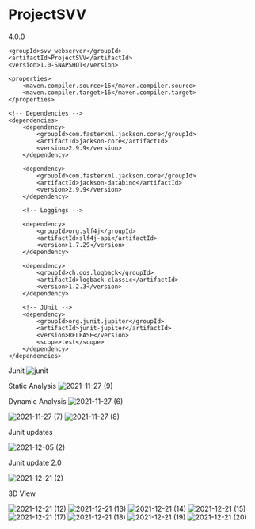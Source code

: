 # ProjectSVV

<?xml version="1.0" encoding="UTF-8"?>
<project xmlns="http://maven.apache.org/POM/4.0.0"
         xmlns:xsi="http://www.w3.org/2001/XMLSchema-instance"
         xsi:schemaLocation="http://maven.apache.org/POM/4.0.0 http://maven.apache.org/xsd/maven-4.0.0.xsd">
    <modelVersion>4.0.0</modelVersion>

    <groupId>svv_webserver</groupId>
    <artifactId>ProjectSVV</artifactId>
    <version>1.0-SNAPSHOT</version>

    <properties>
        <maven.compiler.source>16</maven.compiler.source>
        <maven.compiler.target>16</maven.compiler.target>
    </properties>

    <!-- Dependencies -->
    <dependencies>
        <dependency>
            <groupId>com.fasterxml.jackson.core</groupId>
            <artifactId>jackson-core</artifactId>
            <version>2.9.9</version>
        </dependency>

        <dependency>
            <groupId>com.fasterxml.jackson.core</groupId>
            <artifactId>jackson-databind</artifactId>
            <version>2.9.9</version>
        </dependency>

        <!-- Loggings -->

        <dependency>
            <groupId>org.slf4j</groupId>
            <artifactId>slf4j-api</artifactId>
            <version>1.7.29</version>
        </dependency>

        <dependency>
            <groupId>ch.qos.logback</groupId>
            <artifactId>logback-classic</artifactId>
            <version>1.2.3</version>
        </dependency>

        <!-- JUnit -->
        <dependency>
            <groupId>org.junit.jupiter</groupId>
            <artifactId>junit-jupiter</artifactId>
            <version>RELEASE</version>
            <scope>test</scope>
        </dependency>
    </dependencies>

</project>

Junit
![junit](https://user-images.githubusercontent.com/91951827/143719522-05fa4a97-196b-4d30-a44a-db8dac34fca5.png)

Static Analysis
![2021-11-27 (9)](https://user-images.githubusercontent.com/91951827/143719554-66fac532-1c7f-46aa-8f31-917d342bf5bd.png)

Dynamic Analysis
![2021-11-27 (6)](https://user-images.githubusercontent.com/91951827/143719569-c32229bf-fcc5-4524-84b4-c65486e3c2f7.png)

![2021-11-27 (7)](https://user-images.githubusercontent.com/91951827/143719571-d4fa8054-f382-4dd8-b52b-9e6b33f66d05.png)
![2021-11-27 (8)](https://user-images.githubusercontent.com/91951827/143719574-ba440133-4dab-4d04-8cb3-96d97173d223.png)

Junit updates

![2021-12-05 (2)](https://user-images.githubusercontent.com/91951827/144749249-dd580bfd-2610-419b-9197-95ab457ac3d3.png)

Junit update 2.0

![2021-12-21 (2)](https://user-images.githubusercontent.com/91951827/146969654-851abe1a-f69b-4e6f-8384-c08513c5f75c.png)

3D View

![2021-12-21 (12)](https://user-images.githubusercontent.com/91951827/146985216-34411c94-f058-4af2-b3f5-9639893302ce.png)
![2021-12-21 (13)](https://user-images.githubusercontent.com/91951827/146985217-47b337fd-0de2-44f5-ac11-bb5df689aeb2.png)
![2021-12-21 (14)](https://user-images.githubusercontent.com/91951827/146985219-adfa898f-2a9f-489e-bc5c-d03be721a511.png)
![2021-12-21 (15)](https://user-images.githubusercontent.com/91951827/146985221-2f821454-5fdd-4d1e-9244-aa372fc8f6f7.png)
![2021-12-21 (17)](https://user-images.githubusercontent.com/91951827/146985225-36aa20d7-9b92-4162-9705-834753cc5d63.png)
![2021-12-21 (18)](https://user-images.githubusercontent.com/91951827/146985229-3ce00988-abad-4b6e-81fe-f8d0c2816f37.png)
![2021-12-21 (19)](https://user-images.githubusercontent.com/91951827/146985230-6bf19aac-cf66-4a75-aa27-719c68ff4277.png)
![2021-12-21 (20)](https://user-images.githubusercontent.com/91951827/146985231-915e69ba-3f1d-4bab-953f-e16f4f5be258.png)

